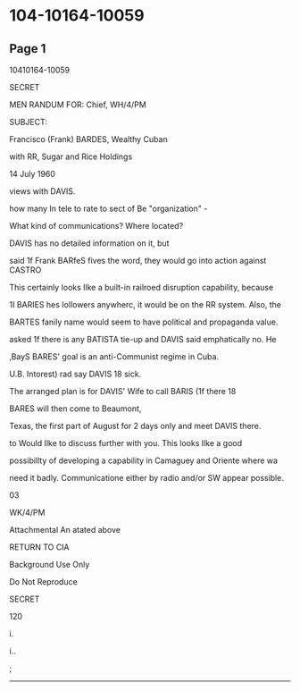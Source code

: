 # 104-10164-10059

## Page 1

10410164-10059

SECRET

MEN RANDUM FOR: Chief, WH/4/PM

SUBJECT:

Francisco (Frank) BARDES, Wealthy Cuban

with RR, Sugar and Rice Holdings

14 July 1960

views with DAVIS.

how many In tele to rate to sect of Be "organization" -

What kind of communications? Where located?

DAVIS has no detailed information on it, but

said 1f Frank BARfeS fives the word, they would go into action against CASTRO

This certainly looks Ilke a built-in railroed disruption capability, because

1I BARIES hes Iollowers anywherc, it would be on the RR system. Also, the

BARTES fanily name would seem to have political and propaganda value.

asked 1f there is any BATISTA tie-up and DAVIS said emphatically no. He

‚BayS BARES' goal is an anti-Communist regime in Cuba.

U.B. Intorest) rad say DAVIS 18 sick.

The arranged plan is for DAVIS' Wife to call BARIS (1f there 18

BARES will then come to Beaumont,

Texas, the first part of August for 2 days only and meet DAVIS there.

to Would Ilke to discuss further with you. This looks Ilke a good

possibillty of developing a capability in Camaguey and Oriente where wa

need it badly. Communicatione either by radio and/or SW appear possible.

03

WK/4/PM

Attachmental An atated above

RETURN TO CIA

Background Use Only

Do Not Reproduce

SECRET

120

i.

i..

;

---

